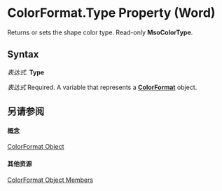 
# ColorFormat.Type Property (Word)

Returns or sets the shape color type. Read-only  **MsoColorType**.


## Syntax

 _表达式_. **Type**

 _表达式_ Required. A variable that represents a **[ColorFormat](5f12793f-d847-ecf2-6cf6-39387f7f0b28.md)** object.


## 另请参阅


#### 概念


[ColorFormat Object](5f12793f-d847-ecf2-6cf6-39387f7f0b28.md)
#### 其他资源


[ColorFormat Object Members](http://msdn.microsoft.com/library/d2f7e135-314d-b037-25cc-0b09cfedb8d7%28Office.15%29.aspx)